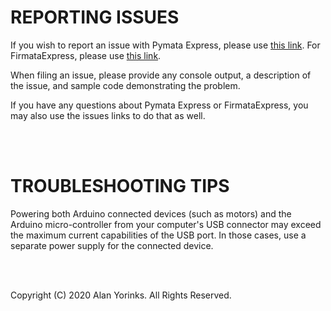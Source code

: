 # REPORTING ISSUES

If you wish to report an issue with Pymata Express, please use
[this link](https://github.com/MrYsLab/pymata4/issues).
For FirmataExpress, please use [this link](https://github.com/MrYsLab/FirmataExpress/issues).

When filing an issue, please provide any console output, a description of the 
issue, and sample code demonstrating the problem.

If you have any questions about Pymata Express or FirmataExpress, you
may also use the issues links to do that as well.

<br>
<br>


# TROUBLESHOOTING TIPS

Powering both Arduino connected devices (such as motors) and the Arduino micro-controller
from your computer's USB connector
may exceed the maximum current capabilities of the USB port.
In those cases, use a separate power supply for the
connected device.



<br>
<br>


Copyright (C) 2020 Alan Yorinks. All Rights Reserved.